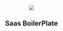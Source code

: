 <p align="center"><img src="https://laravel.com/assets/img/components/logo-laravel.svg"><h2 align="center">Saas BoilerPlate</h2></p>


